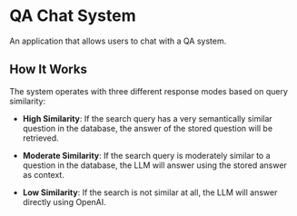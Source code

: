 # QA Chat System

An application that allows users to chat with a QA system.

## How It Works

The system operates with three different response modes based on query similarity:

- **High Similarity**: If the search query has a very semantically similar question in the database, the answer of the stored question will be retrieved.

- **Moderate Similarity**: If the search query is moderately similar to a question in the database, the LLM will answer using the stored answer as context.

- **Low Similarity**: If the search is not similar at all, the LLM will answer directly using OpenAI.